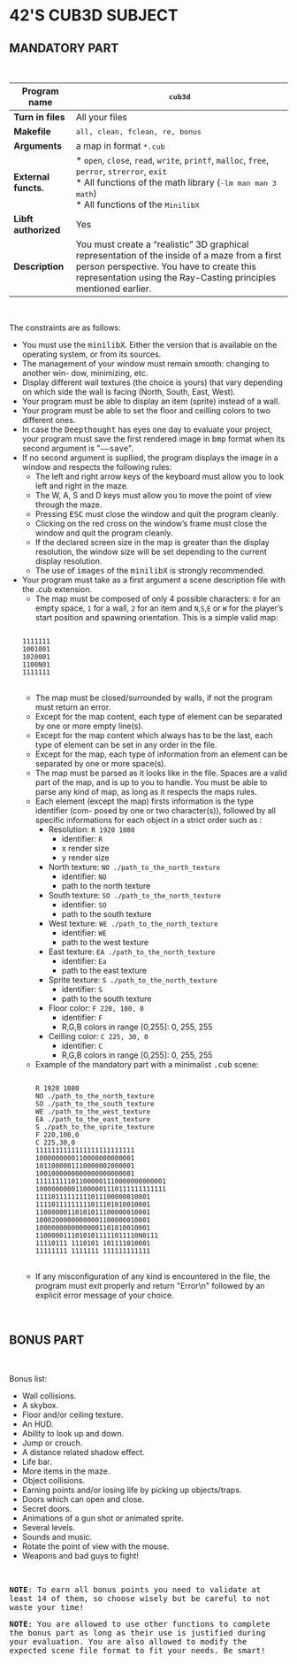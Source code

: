 # 42'S CUB3D SUBJECT

<h2>MANDATORY PART</h2>
<br>

  **Program name** | <samp>cub3d</samp> 
  -----------------|----------
  **Turn in files** | All your files
  **Makefile** | <samp>all, clean, fclean, re, bonus</samp>
  **Arguments** | a map in format <samp>*.cub</samp>
  **External functs.** | * <code>open</code>, <code>close</code>, <code>read</code>, <code>write</code>, <code>printf</code>, <code>malloc</code>, <code>free</code>, <code>perror</code>, <code>strerror</code>, <code>exit</code><br>* All functions of the math library (<samp>-lm man man 3 math</samp>)<br>* All functions of the <samp>MinilibX</samp>
  **Libft authorized** | Yes
  **Description** | You must create a “realistic” 3D graphical representation of the inside of a maze from a first person perspective. You have to create this representation using the Ray-Casting principles mentioned earlier.
  
<br> 

The constraints are as follows:

- You must use the <samp>minilibX</samp>. Either the version that is available on the operating system, or from its sources.
- The management of your window must remain smooth: changing to another win- dow, minimizing, etc.
- Display different wall textures (the choice is yours) that vary depending on which side the wall is facing (North, South, East, West).
- Your program must be able to display an item (sprite) instead of a wall.
- Your program must be able to set the floor and ceilling colors to two different ones.
- In case the <samp>Deepthought</samp> has eyes one day to evaluate your project, your program must save the first rendered image in <samp>bmp</samp> format when its second argument is "<samp>––save</samp>".
- If no second argument is supllied, the program displays the image in a window and respects the following rules:
  - The left and right arrow keys of the keyboard must allow you to look left and right in the maze.
  - The W, A, S and D keys must allow you to move the point of view through the maze.
  - Pressing <samp>ESC</samp> must close the window and quit the program cleanly.
  - Clicking on the red cross on the window’s frame must close the window and quit the program cleanly.
  - If the declared screen size in the map is greater than the display resolution, the window size will be set depending to the current display resolution.
  - The use of <samp>images</samp> of the <samp>minilibX</samp> is strongly recommended.
- Your program must take as a first argument a scene description file with the .cub
extension.
  - The map must be composed of only 4 possible characters: <code>0</code> for an empty space, <code>1</code> for a wall, <code>2</code> for an item and <code>N</code>,<code>S</code>,<code>E</code> or <code>W</code> for the player’s start position and spawning orientation. This is a simple valid map:
  <pre>
  <code>
  1111111
  1001001
  1020001
  1100N01
  1111111
  </code>
  </pre>
  - The map must be closed/surrounded by walls, if not the program must return an error.
  - Except for the map content, each type of element can be separated by one or more empty line(s).
  - Except for the map content which always has to be the last, each type of element can be set in any order in the file.
  - Except for the map, each type of information from an element can be separated by one or more space(s).
  - The map must be parsed as it looks like in the file. Spaces are a valid part of the map, and is up to you to handle. You must be able to parse any kind of map, as long as it respects the maps rules.
  - Each element (except the map) firsts information is the type identifier (com- posed by one or two character(s)), followed by all specific informations for each object in a strict order such as :
    - Resolution: <code>R 1920 1080</code>
      - identifier: <code>R</code>
      - x render size
      - y render size
    - North texture: <code>NO ./path_to_the_north_texture</code>
      - identifier: <code>NO</code>
      - path to the north texture
    - South texture: <code>SO ./path_to_the_north_texture</code>
      - identifier: <code>SO</code>
      - path to the south texture
    - West texture: <code>WE ./path_to_the_north_texture</code>
      - identifier: <code>WE</code>
      - path to the west texture
    - East texture: <code>EA ./path_to_the_north_texture</code>
      - identifier: <code>Ea</code>
      - path to the east texture
    - Sprite texture: <code>S ./path_to_the_north_texture</code>
      - identifier: <code>S</code>
      - path to the south texture
    - Floor color: <code>F 220, 100, 0</code>
      - identifier: <code>F</code>
      - R,G,B colors in range [0,255]: 0, 255, 255
    - Ceilling color: <code>C 225, 30, 0</code>
      - identifier: <code>C</code>
      - R,G,B colors in range [0,255]: 0, 255, 255
  - Example of the mandatory part with a minimalist <samp>.cub</samp> scene:
    <pre>
    <code>
    R 1920 1080
    NO ./path_to_the_north_texture
    SO ./path_to_the_south_texture
    WE ./path_to_the_west_texture
    EA ./path_to_the_east_texture
    S ./path_to_the_sprite_texture
    F 220,100,0
    C 225,30,0
    1111111111111111111111111
    1000000000110000000000001
    1011000001110000002000001
    1001000000000000000000001
    111111111011000001110000000000001
    100000000011000001110111111111111
    11110111111111011100000010001
    11110111111111011101010010001
    11000000110101011100000010001
    10002000000000001100000010001
    10000000000000001101010010001
    11000001110101011111011110N0111
    11110111 1110101 101111010001
    11111111 1111111 111111111111
    </code>
    </pre>
  - If any misconfiguration of any kind is encountered in the file, the program must exit properly and return "<spam>Error\n</spam>" followed by an explicit error message of your choice.
  
<br>
<h2>BONUS PART</h2>
<br>

Bonus list:
- Wall collisions.
- A skybox.
- Floor and/or ceiling texture.
- An HUD.
- Ability to look up and down.
- Jump or crouch.
- A distance related shadow effect.
- Life bar.
- More items in the maze.
- Object collisions.
- Earning points and/or losing life by picking up objects/traps.
- Doors which can open and close.
- Secret doors.
- Animations of a gun shot or animated sprite.
- Several levels.
- Sounds and music.
- Rotate the point of view with the mouse.
- Weapons and bad guys to fight!

<br>

<samp><b>NOTE</b>: To earn all bonus points you need to validate at least 14 of them, so choose wisely but be careful to not waste your time!</samp>

<samp><b>NOTE</b>: You are allowed to use other functions to complete the bonus part as long as their use is justified during your evaluation.  You are also allowed to modify the expected scene file format to fit your needs. Be smart!</samp>

